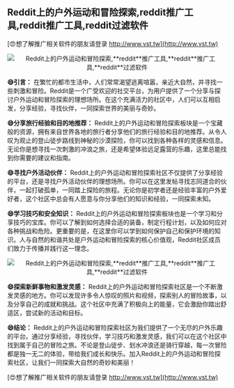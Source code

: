 ## **Reddit上的户外运动和冒险探索,**reddit**推广工具,**reddit**推广工具,**reddit**过滤软件**

[😍想了解推广相关软件的朋友请登录 http://www.vst.tw](http://www.vst.tw)

 <center><img src="https://vst.tw/MP4/tuiguang/png/5.png" alt="Reddit上的户外运动和冒险探索,**reddit**推广工具,**reddit**推广工具,**reddit**过滤软件"></center>

**😄引言：**
在繁忙的都市生活中，人们常常渴望逃离喧嚣，亲近大自然，并寻找一些刺激和冒险。Reddit是一个广受欢迎的社交平台，为用户提供了一个分享与探讨户外运动和冒险探索的理想场所。在这个充满活力的社区中，人们可以互相启发，分享经验，寻找伙伴，一同探索世界的美丽与奇妙。

**😄分享旅行经验和目的地推荐：**
Reddit上的户外运动和冒险探索板块是一个宝藏般的资源，拥有来自世界各地的旅行者分享他们的旅行经验和目的地推荐。从令人叹为观止的登山徒步路线到神秘的沙漠探险，你可以找到各种各样的灵感和信息。无论你是想寻找一次刺激的冲浪之旅，还是希望体验远足露营的乐趣，这里总能找到你需要的建议和指南。

**😄寻找户外活动伙伴：**
Reddit上的户外运动和冒险探索社区不仅提供了分享经验的平台，还是寻找户外活动伙伴的理想场所。你可以在这里发帖寻找志同道合的伙伴，一起打破孤单，一同踏上探险的旅程。无论你是初学者还是经验丰富的户外爱好者，这个社区中总会有人愿意与你分享他们的知识和经验，一同探索未知。

**😄学习技巧和安全知识：**
Reddit上的户外运动和冒险探索板块也是一个学习和分享技巧的宝库。你可以了解到如何选择合适的装备，制定行程计划，以及如何应对各种挑战和危险。更重要的是，在这里你可以学到如何保护自己和保护环境的知识。人与自然的和谐共处是户外运动和冒险探索的核心价值观，Reddit社区成员们致力于传播并践行这一理念。

 <center><img src="https://vst.tw/MP4/tuiguang/png/2.png" alt="Reddit上的户外运动和冒险探索,**reddit**推广工具,**reddit**推广工具,**reddit**过滤软件"></center>

**😄探索新鲜事物和激发灵感：**
Reddit上的户外运动和冒险探索社区是一个不断激发灵感的地方。你可以发现许多令人惊叹的照片和视频，探索别人的冒险故事，以及分享自己的成就和挑战。这个社区中充满了积极向上的能量，它会激励你踏出舒适区，尝试新的活动和目标。

**😄结论：**
Reddit上的户外运动和冒险探索社区为我们提供了一个无尽的户外乐趣的平台。通过分享经验，寻找伙伴，学习技巧和激发灵感，我们可以在这个社区中找到属于自己的冒险之旅。不论是登山徒步、划水冲浪还是骑行穿越，每一次冒险都是独一无二的体验，带给我们成长和快乐。加入Reddit上的户外运动和冒险探索社区，让我们一同探索大自然的奇妙和美丽！

[😍想了解推广相关软件的朋友请登录 http://www.vst.tw](http://www.vst.tw)



